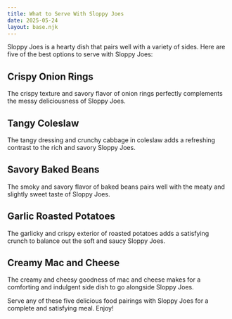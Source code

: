 ```yaml
---
title: What to Serve With Sloppy Joes
date: 2025-05-24
layout: base.njk
---
```


Sloppy Joes is a hearty dish that pairs well with a variety of sides. Here are five of the best options to serve with Sloppy Joes:

## **Crispy Onion Rings**
The crispy texture and savory flavor of onion rings perfectly complements the messy deliciousness of Sloppy Joes.

## **Tangy Coleslaw**
The tangy dressing and crunchy cabbage in coleslaw adds a refreshing contrast to the rich and savory Sloppy Joes.

## **Savory Baked Beans**
The smoky and savory flavor of baked beans pairs well with the meaty and slightly sweet taste of Sloppy Joes.

## **Garlic Roasted Potatoes**
The garlicky and crispy exterior of roasted potatoes adds a satisfying crunch to balance out the soft and saucy Sloppy Joes.

## **Creamy Mac and Cheese**
The creamy and cheesy goodness of mac and cheese makes for a comforting and indulgent side dish to go alongside Sloppy Joes.

Serve any of these five delicious food pairings with Sloppy Joes for a complete and satisfying meal. Enjoy!